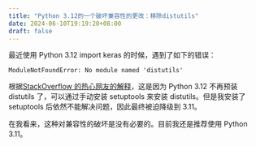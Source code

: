 ```yaml
---
title: "Python 3.12的一个破坏兼容性的更改：移除distutils"
date: 2024-06-10T19:19:20+08:00
draft: false
---
```


最近使用 Python 3.12 import keras 的时候，遇到了如下的错误：

```
ModuleNotFoundError: No module named 'distutils'
```

根据[StackOverflow 的热心网友的解释](https://stackoverflow.com/questions/77233855/why-did-i-get-an-error-modulenotfounderror-no-module-named-distutils)，这是因为 Python 3.12 不再预装 distutils 了，可以通过手动安装 setuptools 来安装 distutils。但是我安装了 setuptools 后依然不能解决问题，因此最终被迫降级到 3.11。

在我看来，这种对兼容性的破坏是没有必要的。目前我还是推荐使用 Python 3.11。
